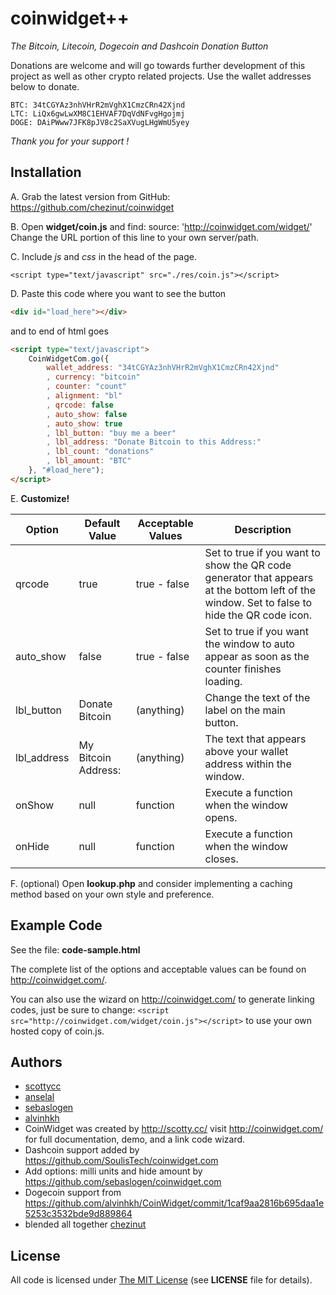 # coinwidget++

*The Bitcoin, Litecoin, Dogecoin and Dashcoin Donation Button*

Donations are welcome and will go towards further development of this project as well as other crypto related projects. Use the wallet addresses below to donate.

	BTC: 34tCGYAz3nhVHrR2mVghX1CmzCRn42Xjnd
	LTC: LiQx6gwLwXM8C1EHVAF7DqVdNFvgHgojmj
	DOGE: DAiPWww7JFK8pJV8c2SaXVugLHgWmU5yey

*Thank you for your support !*


## Installation
A. Grab the latest version from GitHub: https://github.com/chezinut/coinwidget

B. Open **widget/coin.js** and find:
	source: 'http://coinwidget.com/widget/'
   Change the URL portion of this line to your own server/path.

C. Include *js* and *css* in the head of the page.

	<script type="text/javascript" src="./res/coin.js"></script>

D. Paste this code where you want to see the button
```html
<div id="load_here"></div>
```

and to end of html goes
```html
<script type="text/javascript">
	CoinWidgetCom.go({
		wallet_address: "34tCGYAz3nhVHrR2mVghX1CmzCRn42Xjnd"
		, currency: "bitcoin"
		, counter: "count"
		, alignment: "bl"
		, qrcode: false
		, auto_show: false
		, auto_show: true
		, lbl_button: "buy me a beer"
		, lbl_address: "Donate Bitcoin to this Address:"
		, lbl_count: "donations"
		, lbl_amount: "BTC"
	}, "#load_here");
</script>
```

E. __Customize!__

| Option      | Default Value         | Acceptable Values | Description                                                                                                                                 |
|-------------|-----------------------|-------------------|---------------------------------------------------------------------------------------------------------------------------------------------|
| qrcode      | true                  | true - false      | Set to true if you want to show the QR code generator that appears at the bottom left of the window. Set to false to hide the QR code icon. |
| auto_show   | false                 | true - false      | Set to true if you want the window to auto appear as soon as the counter finishes loading.                                                  |
| lbl_button  | Donate Bitcoin      | (anything)        | Change the text of the label on the main button.                                                                                            |
| lbl_address | My Bitcoin Address: | (anything)        | The text that appears above your wallet address within the window.                                                                          |
| onShow      | null                  | function          | Execute a function when the window opens.                                                                                                   |
| onHide      | null                  | function          | Execute a function when the window closes.                       

F. (optional) Open **lookup.php** and consider implementing a caching method based on your own style and preference.


## Example Code

See the file: **code-sample.html**

The complete list of the options and acceptable values can be found on http://coinwidget.com/.

You can also use the wizard on http://coinwidget.com/ to generate linking codes, just be sure to change: `<script src="http://coinwidget.com/widget/coin.js"></script>` to use your own hosted copy of coin.js.


## Authors
* [scottycc](https://github.com/scottycc)
* [anselal](https://github.com/anselal)
* [sebaslogen](https://github.com/sebaslogen)
* [alvinhkh](https://github.com/alvinhkh)
* CoinWidget was created by http://scotty.cc/ visit http://coinwidget.com/ for full documentation, demo, and a link code wizard.
* Dashcoin support added by https://github.com/SoulisTech/coinwidget.com
* Add options: milli units and hide amount by https://github.com/sebaslogen/coinwidget.com
* Dogecoin support from https://github.com/alvinhkh/CoinWidget/commit/1caf9aa2816b695daa1e5253c3532bde9d889864
* blended all together [chezinut](https://github.com/chezinut)


## License
All code is licensed under [The MIT License](http://opensource.org/licenses/MIT) (see **LICENSE** file for details).
